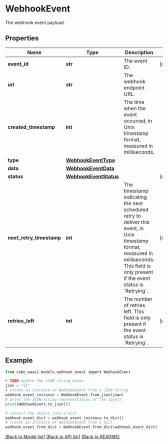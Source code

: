 # WebhookEvent

The webhook event payload.

## Properties

Name | Type | Description | Notes
------------ | ------------- | ------------- | -------------
**event_id** | **str** | The event ID. | [optional] 
**url** | **str** | The webhook endpoint URL. | 
**created_timestamp** | **int** | The time when the event occurred, in Unix timestamp format, measured in milliseconds. | 
**type** | [**WebhookEventType**](WebhookEventType.md) |  | 
**data** | [**WebhookEventData**](WebhookEventData.md) |  | 
**status** | [**WebhookEventStatus**](WebhookEventStatus.md) |  | [optional] 
**next_retry_timestamp** | **int** | The timestamp indicating the next scheduled retry to deliver this event, in Unix timestamp format, measured in milliseconds. This field is only present if the event status is &#x60;Retrying&#x60;.  | [optional] 
**retries_left** | **int** | The number of retries left. This field is only present if the event status is &#x60;Retrying&#x60;. | [optional] 

## Example

```python
from cobo_waas2.models.webhook_event import WebhookEvent

# TODO update the JSON string below
json = "{}"
# create an instance of WebhookEvent from a JSON string
webhook_event_instance = WebhookEvent.from_json(json)
# print the JSON string representation of the object
print(WebhookEvent.to_json())

# convert the object into a dict
webhook_event_dict = webhook_event_instance.to_dict()
# create an instance of WebhookEvent from a dict
webhook_event_from_dict = WebhookEvent.from_dict(webhook_event_dict)
```
[[Back to Model list]](../README.md#documentation-for-models) [[Back to API list]](../README.md#documentation-for-api-endpoints) [[Back to README]](../README.md)


